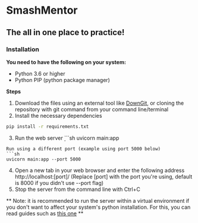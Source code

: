 # SmashMentor
## The all in one place to practice!

### Installation
**You need to have the following on your system:**
- Python 3.6 or higher
- Python PIP (python package manager)

**Steps**
1. Download the files using an external tool like [DownGit](https://www.freecodecamp.org/news/how-to-setup-virtual-environments-in-python/), or cloning the repository with git command from your command line/terminal
2. Install the necessary dependencies
```sh
pip install -r requirements.txt
```
3. Run the web server 
̣̣```sh
uvicorn main:app 
```
Run using a different port (example using port 5000 below)
```sh
uvicorn main:app --port 5000
```
4. Open a new tab in your web browser and enter the following address
http://localhost:[port]/
(Replace [port] with the port you're using, default is 8000 if you didn't use --port flag)
5. Stop the server from the command line with Ctrl+C 

** Note: it is recommended to run the server within a virtual environment if you don't want to affect your system's python installation. For this, you can read guides such as [this one](https://www.freecodecamp.org/news/how-to-setup-virtual-environments-in-python/) **

